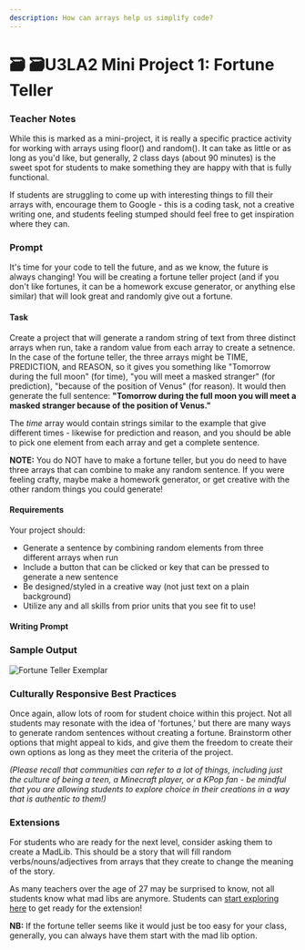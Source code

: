 ```yaml
---
description: How can arrays help us simplify code?
---
```


# 🗃 🗃U3LA2 Mini Project 1: Fortune Teller

### Teacher Notes

While this is marked as a mini-project, it is really a specific practice activity for working with arrays using floor() and random(). It can take as little or as long as you'd like, but generally, 2 class days (about 90 minutes) is the sweet spot for students to make something they are happy with that is fully functional.

If students are struggling to come up with interesting things to fill their arrays with, encourage them to Google - this is a coding task, not a creative writing one, and students feeling stumped should feel free to get inspiration where they can.

### Prompt

It's time for your code to tell the future, and as we know, the future is always changing! You will be creating a fortune teller project (and if you don't like fortunes, it can be a homework excuse generator, or anything else similar) that will look great and randomly give out a fortune.

#### Task

Create a project that will generate a random string of text from three distinct arrays when run, take a random value from each array to create a setnence. In the case of the fortune teller, the three arrays might be TIME, PREDICTION, and REASON, so it gives you something like "Tomorrow during the full moon" (for time), "you will meet a masked stranger" (for prediction), "because of the position of Venus" (for reason). It would then generate the full sentence: **"Tomorrow during the full moon you will meet a masked stranger because of the position of Venus."**

The _time_ array would contain strings similar to the example that give different times - likewise for prediction and reason, and you should be able to pick one element from each array and get a complete sentence.

**NOTE:** You do NOT have to make a fortune teller, but you do need to have three arrays that can combine to make any random sentence. If you were feeling crafty, maybe make a homework generator, or get creative with the other random things you could generate!

#### Requirements

Your project should:

* Generate a sentence by combining random elements from three different arrays when run
* Include a button that can be clicked or key that can be pressed to generate a new sentence
* Be designed/styled in a creative way (not just text on a plain background)
* Utilize any and all skills from prior units that you see fit to use!

#### Writing Prompt



### Sample Output

![Fortune Teller Exemplar](../.gitbook/assets/fortuneteller.gif)

### Culturally Responsive Best Practices

Once again, allow lots of room for student choice within this project. Not all students may resonate with the idea of 'fortunes,' but there are many ways to generate random sentences without creating a fortune. Brainstorm other options that might appeal to kids, and give them the freedom to create their own options as long as they meet the criteria of the project.

_(Please recall that communities can refer to a lot of things, including just the culture of being a teen, a Minecraft player, or a KPop fan - be mindful that you are allowing students to explore choice in their creations in a way that is authentic to them!)_

### Extensions

For students who are ready for the next level, consider asking them to create a MadLib. This should be a story that will fill random verbs/nouns/adjectives from arrays that they create to change the meaning of the story.

As many teachers over the age of 27 may be surprised to know, not all students know what mad libs are anymore. Students can [start exploring here](https://www.madlibs.com/printables/) to get ready for the extension!

**NB:** If the fortune teller seems like it would just be too easy for your class, generally, you can always have them start with the mad lib option.
